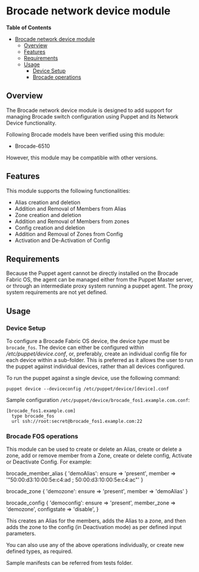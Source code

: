 # Brocade network device module

**Table of Contents**

- [Brocade network device module](#Brocade-network-device-module)
	- [Overview](#overview)
	- [Features](#features)
	- [Requirements](#requirements)
	- [Usage](#usage)
		- [Device Setup](#device-setup)
		- [Brocade operations](#Brocade-operations)

## Overview
The Brocade network device module is designed to add support for managing Brocade switch configuration using Puppet and its Network Device functionality.

Following Brocade models have been verified using this module:
- Brocade-6510

However, this module may be compatible with other versions.

## Features
This module supports the following functionalities:

 * Alias creation and deletion
 * Addition and Removal of Members from Alias
 * Zone creation and deletion
 * Addition and Removal of Members from zones
 * Config creation and deletion
 * Addition and Removal of Zones from Config
 * Activation and De-Activation of Config
 

## Requirements
Because the Puppet agent cannot be directly installed on the Brocade Fabric OS, the agent can be managed either from the Puppet Master server,
or through an intermediate proxy system running a puppet agent. The proxy system requirements are not yet defined.

## Usage

### Device Setup
To configure a Brocade Fabric OS device, the device *type* must be `brocade_fos`.
The device can either be configured within */etc/puppet/device.conf*, or, preferably, create an individual config file for each device within a sub-folder.
This is preferred as it allows the user to run the puppet against individual devices, rather than all devices configured.

To run the puppet against a single device, use the following command:

    puppet device --deviceconfig /etc/puppet/device/[device].conf

Sample configuration `/etc/puppet/device/brocade_fos1.example.com.conf`:

    [brocade_fos1.example.com]
      type brocade_fos
      url ssh://root:secret@brocade_fos1.example.com:22

### Brocade FOS operations
This module can be used to create or delete an Alias, create or delete a zone, add or remove member from a Zone, create or delete config, Activate or Deactivate Config.
For example: 

   brocade_member_alias { 'demoAlias':
    ensure => 'present',
    member => '"50:00:d3:10:00:5e:c4:ad ; 50:00:d3:10:00:5e:c4:ac"'
  }

  brocade_zone { 'demozone':
    ensure => 'present',
    member => 'demoAlias'
  }

 brocade_config { 'democonfig':
   ensure => 'present',
   member_zone => 'demozone',
   configstate => 'disable',
  }


This creates an Alias for the members, adds the Alias to a zone, and then adds the zone to the config (in Deactivation mode) as per defined input parameters.

You can also use any of the above operations individually, or create new defined types, as required. 

Sample manifests can be referred from tests folder.